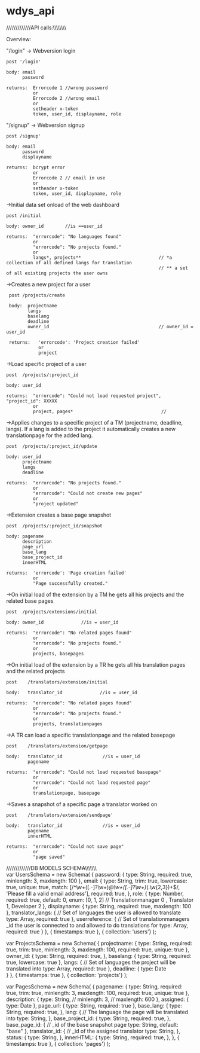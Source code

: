 # wdys_api

/////////////API calls:\\\\\\\\\\\\\\\

Overview:


"/login" -> Webversion login

    post '/login'
    
    body: email
          password
  
    returns:  Errorcode 1 //wrong password
              or
              Errorcode 2 //wrong email
              or
              setheader x-token
              token, user_id, displayname, role
            
            
            
"/signup" -> Webversion signup

    post /signup'
    
    body: email
          password
          displayname
          
    returns:  bcrypt error
              or
              Errorcode 2 // email in use
              or
              setheader x-token
              token, user_id, displayname, role
  

->Initial data set onload of the web dashboard

    post /initial
    
    body: owner_id        //is ==user_id
    
    returns:  "errorcode": "No languages found"
              or
              "errorcode": "No projects found."
              or
              langs*, projects**                             // *a collection of all defined langs for translation 
                                                             // ** a set of all existing projects the user owns
    
    
->Creates a new project for a user

     post /projects/create
     
     body:  projectname
            langs
            baselang
            deadline
            owner_id                                         // owner_id = user_id
            
     returns:   'errorcode': 'Project creation failed'
                or
                project
                
->Load specific project of a user           

    post  /projects/:project_id
    
    body: user_id
    
    returns:  "errorcode": "Could not load requested project", "project_id": XXXXX
              or
              project, pages*                                 //
    
->Applies changes to a specific project of a TM (projectname, deadline, langs). If a lang is added to the project it automatically creates a new translationpage for the added lang. 

    post  /projects/:project_id/update
    
    body: user_id
          projectname
          langs
          deadline
          
    returns:  "errorcode": "No projects found."
              or
              "errorcode": "Could not create new pages"
              or
              "project updated"
              

->Extension creates a base page snapshot

    post  /projects/:project_id/snapshot
    
    body: pagename
          description
          page_url
          base_lang
          base_project_id
          innerHTML
          
    returns:  'errorcode': 'Page creation failed'
              or
              "Page successfully created."    
  
  
->On initial load of the extension by a TM he gets all his projects and the related base pages 

    post  /projects/extensions/initial
    
    body: owner_id              //is = user_id 
          
    returns:  "errorcode": "No related pages found"
              or
              "errorcode": "No projects found."
              or
              projects, basepages       
      
->On initial load of the extension by a TR he gets all his translation pages and the related projects    

    post    /translators/extension/initial
    
    body:   translator_id              //is = user_id    
          
    returns:  "errorcode": "No related pages found"
              or
              "errorcode": "No projects found."
              or
              projects, translationpages
              
->A TR can load a specific translationpage and the related basepage              

    post    /translators/extension/getpage
    
    body:   translator_id               //is = user_id    
            pagename
          
    returns:  "errorcode": "Could not load requested basepage"
              or
              "errorcode": "Could not load requested page"
              or
              translationpage, basepage
              
              
->Saves a snapshot of a specific page a translator worked on              

    post    /translators/extension/sendpage'
    
    body:   translator_id               //is = user_id    
            pagename
            innerHTML
          
    returns:  "errorcode": "Could not save page"
              or
              "page saved"    
              
              
              




/////////////DB MODELS SCHEMA\\\\\\\\\\\\\\\
var UsersSchema = new Schema(
  {
    password: { 
      type: String, 
      required: true, 
      minlength: 3, 
      maxlength: 100
    },
    email: { 
      type: String, 
      trim: true, 
      lowercase: true, 
      unique: true, 
      match: [/^\w+([\.-]?\w+)*@\w+([\.-]?\w+)*(\.\w{2,3})+$/, 'Please fill a valid email address'], 
      required: true, 
    },
    role: { 
      type: Number, 
      required: true, 
      default: 0,
      enum: [0, 1, 2]  // Translationmanager 0 , Translator 1, Developer 2
    },
    displayname: { 
      type: String, 
      required: true, 
      maxlength: 100
    },
    translator_langs: { // Set of languages the user is allowed to translate
      type: Array, 
      required: true
    }, 
    userreference: { // Set of translationmanagers _id the user is connected to and allowed to do translations for
      type: Array, 
      required: true
    }
  },
  { timestamps: true },
  { collection: 'users'}
);



var ProjectsSchema = new Schema(
  {
    projectname: { 
      type: String, 
      required: true, 
      trim: true,
      minlength: 3, 
      maxlength: 100,
      required: true,
      unique: true
    },
    owner_id: { 
      type: String, 
      required: true, 
    },
    baselang: { 
      type: String, 
      required: true, 
      lowercase: true
    },
    langs: { // Set of languages the project will be translated into
      type: Array, 
      required: true
    },
    deadline: { 
      type: Date      
    }
  },
  { timestamps: true },
  { collection: 'projects'}
);


var PagesSchema = new Schema(
  {
    pagename: { 
      type: String, 
      required: true, 
      trim: true,
      minlength: 3, 
      maxlength: 100,
      required: true,
      unique: true
    },
    description: { 
      type: String, 
      // minlength: 3, 
      // maxlength: 600
    },
    assigned: { 
      type: Date 
    },
    page_url: { 
      type: String,
      required: true
    },
    base_lang: { 
      type: String, 
      required: true, 
    },
    lang: { // The language the page will be translated into
      type: String, 
    }, 
    base_project_id: { 
      type: String, 
      required: true, 
    },
    base_page_id: { // _id of the base snapshot page
      type: String, 
      default: "base"
    },
    translator_id: { // _id of the assigned translator
      type: String, 
    },
    status: { 
      type: String,
    },
    innerHTML: { 
      type: String, 
      required: true, 
    },
  },
  { timestamps: true },
  { collection: 'pages'}
);
